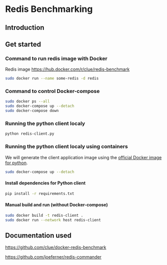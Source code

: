 # Redis Benchmarking

## Introduction


## Get started

### Command to run redis image with Docker

Redis image https://hub.docker.com/r/clue/redis-benchmark

```bash
sudo docker run --name some-redis -d redis
```
 
### Command to control Docker-compose

``` bash 
sudo docker ps --all
sudo docker-compose up --detach
sudo docker-compose down
```

### Running the python client localy
``` bash 
python redis-client.py
```

### Running the python client localy using containers
We will generate the client application image using the [official Docker image for python](https://hub.docker.com/_/python).

``` bash 
sudo docker-compose up --detach
```
#### Install dependencies for Python client
``` bash 
pip install -r requirements.txt
```
#### Manual build and run (without Docker-compose)

``` bash 
sudo docker build -t redis-client .
sudo docker run --network host redis-client
```


## Documentation used

https://github.com/clue/docker-redis-benchmark


https://github.com/joeferner/redis-commander

